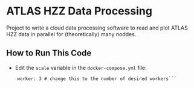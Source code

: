 # ATLAS HZZ Data Processing

Project to write a cloud data processing software to read and plot ATLAS HZZ data in parallel for (theoretically) many noddes.
## How to Run This Code
- Edit the `scale` variable in the `docker-compose.yml` file:
```scale:
    worker: 3 # change this to the number of desired workers```
